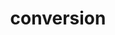 ---
layout: recommendation
parent: RNA
title: conversion
definition: 
     Conversion: a sequence change where, compared to a reference sequence, a <b>range of nucleotides</b> are replaced by a sequence from <b>elsewhere</b> in the genome
discussion:
     What is a "conversion"?: Conversions, gene conversions, result from a nonreciprocal transfer of genetic information between two sites in the genome. The two sites often contain homologous sequences, e.g. two homologous genes. The two sites can be anywhere in the genome but are in reality often not far apart on one chromosome. After a (gene) conversion event the two sites have  an identical sequence.
     Why not describe the variants independently?: The converted segment is usually of considerable length (several hundred nucleotides) and will contain a whole series of sequence changes. Describing these changes all independently will make the description lengthy and rather complex. In such cases it is recommended to describe the change as a conversion using <b>"con"</b>.
---